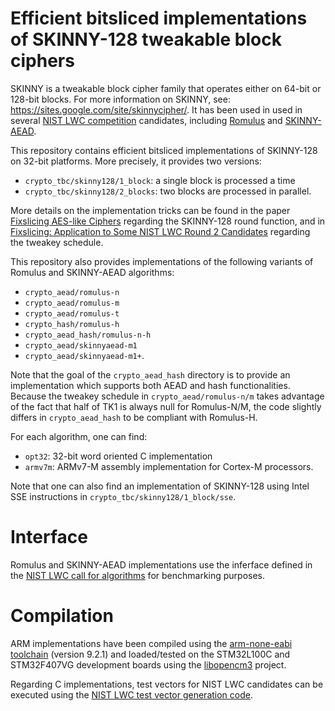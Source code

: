 # Efficient bitsliced implementations of SKINNY-128 tweakable block ciphers

SKINNY is a tweakable block cipher family that operates either on 64-bit or 128-bit blocks. For more information on SKINNY, see: https://sites.google.com/site/skinnycipher/. It has been used in used in several [NIST LWC competition](https://csrc.nist.gov/projects/lightweight-cryptography) candidates, including [Romulus](https://romulusae.github.io/romulus) and [SKINNY-AEAD](https://sites.google.com/site/skinnycipher/nist-lwc-submission/skinny).

This repository contains efficient bitsliced implementations of SKINNY-128 on 32-bit platforms. More precisely, it provides two versions:
- `crypto_tbc/skinny128/1_block`:  a single block is processed a time
- `crypto_tbc/skinny128/2_blocks`: two blocks are processed in parallel.

More details on the implementation tricks can be found in the paper [Fixslicing AES-like Ciphers](https://eprint.iacr.org/2020/1123.pdf) regarding the SKINNY-128 round function, and in [Fixslicing: Application to Some NIST LWC Round 2 Candidates](https://csrc.nist.gov/CSRC/media/Events/lightweight-cryptography-workshop-2020/documents/papers/fixslicing-lwc2020.pdf) regarding the tweakey schedule.

This repository also provides implementations of the following variants of Romulus and SKINNY-AEAD algorithms:

- `crypto_aead/romulus-n`
- `crypto_aead/romulus-m`
- `crypto_aead/romulus-t`
- `crypto_hash/romulus-h`
- `crypto_aead_hash/romulus-n-h`
- `crypto_aead/skinnyaead-m1`
- `crypto_aead/skinnyaead-m1+`.

Note that the goal of the `crypto_aead_hash` directory is to provide an implementation which supports both AEAD and hash functionalities. Because the tweakey schedule in `crypto_aead/romulus-n/m` takes advantage of the fact that half of TK1 is always null for Romulus-N/M, the code slightly differs in `crypto_aead_hash` to be compliant with Romulus-H.

For each algorithm, one can find:

- `opt32`: 32-bit word oriented C implementation  
- `armv7m`: ARMv7-M assembly implementation for Cortex-M processors.

Note that one can also find an implementation of SKINNY-128 using Intel SSE instructions in `crypto_tbc/skinny128/1_block/sse`.

# Interface

Romulus and SKINNY-AEAD implementations use the inferface defined in the [NIST LWC call for algorithms](https://csrc.nist.gov/CSRC/media/Projects/Lightweight-Cryptography/documents/final-lwc-submission-requirements-august2018.pdf) for benchmarking purposes.

# Compilation

ARM implementations have been compiled using the [arm-none-eabi toolchain](https://developer.arm.com/tools-and-software/open-source-software/developer-tools/gnu-toolchain/gnu-rm) (version 9.2.1) and loaded/tested on the STM32L100C and STM32F407VG development boards using the [libopencm3](https://github.com/libopencm3/libopencm3) project.

Regarding C implementations, test vectors for NIST LWC candidates can be executed using the [NIST LWC test vector generation code](https://csrc.nist.gov/CSRC/media/Projects/Lightweight-Cryptography/documents/TestVectorGen.zip).
